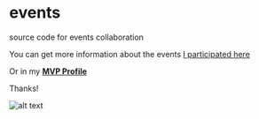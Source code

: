 # events
source code for events collaboration

You can get more information about the events [I participated here](https://elbruno.com/category/event+englishpost/)

Or in my **[MVP Profile](https://mvp.microsoft.com/en-us/PublicProfile/4014166)**

Thanks!

![alt text](https://github.com/elbruno/events/ElBrunoEvents02.png "El Bruno Events 02")
